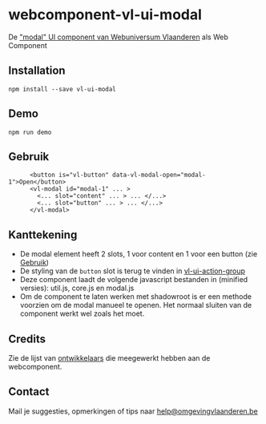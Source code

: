 # webcomponent-vl-ui-modal
De ["modal" UI component van Webuniversum Vlaanderen](https://overheid.vlaanderen.be/webuniversum/v3/documentation/js-components/vl-ui-modal/) als Web Component

## Installation
```
npm install --save vl-ui-modal
```

## Demo
```
npm run demo
```

## <a name="gebruik"></a>Gebruik
```
      <button is="vl-button" data-vl-modal-open="modal-1">Open</button>
      <vl-modal id="modal-1" ... >
        <... slot="content" ... > ... </...>
        <... slot="button" ... > ... </...>
      </vl-modal>
```

## Kanttekening
- De modal element heeft 2 slots, 1 voor content en 1 voor een button (zie [Gebruik](#gebruik))
- De styling van de `button` slot is terug te vinden in [vl-ui-action-group](https://github.com/milieuinfo/webcomponent-vl-ui-action-group)
- Deze component laadt de volgende javascript bestanden in (minified versies): util.js, core.js en modal.js
- Om de component te laten werken met shadowroot is er een methode voorzien om de modal manueel te openen. Het normaal sluiten van de component werkt wel zoals het moet.

## Credits
Zie de lijst van [ontwikkelaars](https://github.com/milieuinfo/webcomponent-vl-ui-select/graphs/contributors) die meegewerkt hebben aan de webcomponent.

## Contact
Mail je suggesties, opmerkingen of tips naar [help@omgevingvlaanderen.be](mailto:help@omgevingvlaanderen.be)
